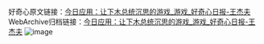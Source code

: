 好奇心原文链接：[今日应用：让下木总统沉思的游戏_游戏_好奇心日报-王杰夫](https://www.qdaily.com/articles/7061.html)
WebArchive归档链接：[今日应用：让下木总统沉思的游戏_游戏_好奇心日报-王杰夫](http://web.archive.org/web/20190623171703/https://www.qdaily.com/articles/7061.html)
![image](http://ww3.sinaimg.cn/large/007d5XDply1g3wbg8k7daj30u034vx1q)